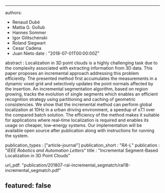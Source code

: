 ---

authors:
- Renaud Dubé
- Mattia G. Gollub
- Hannes Sommer
- Igor Gilitschenski
- Roland Siegwart
- Cesar Cadena
- Juan Nieto
date : "2018-07-01T00:00:00Z"

abstract :  Localization in 3D point clouds is a highly challenging task due to the complexity associated with extracting information from 3D data. This paper proposes an incremental approach addressing this problem efficiently. The presented method first accumulates the measurements in a dynamic voxel grid and selectively updates the point normals affected by the insertion. An incremental segmentation algorithm, based on region growing, tracks the evolution of single segments which enables an efficient recognition strategy using partitioning and caching of geometric consistencies. We show that the incremental method can perform global localization at 10Hz in a urban driving environment, a speedup of x7.1 over the compared batch solution. The efficiency of the method makes it suitable for applications where real–time localization is required and enables its usage on cheaper, low–energy systems. Our implementation will be available open source after publication along with instructions for running the system.

publication_types : ["article-journal"]
publication_short : "*RA-L*"
publication : "*IEEE Robotics and Automation Letters*"
title : "Incremental Segment-Based Localization in 3D Point Clouds"

url_pdf: "publication/201807-ral-incremental_segmatch/ral18-incremental_segmatch.pdf"

featured: false
---